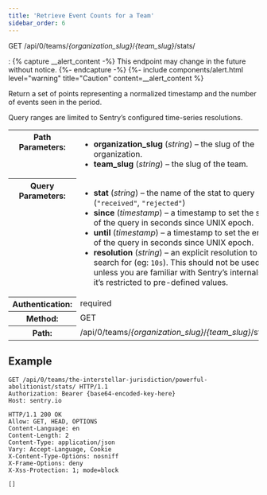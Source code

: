 ```yaml
---
title: 'Retrieve Event Counts for a Team'
sidebar_order: 6
---
```


GET /api/0/teams/_{organization_slug}_/_{team_slug}_/stats/

: {% capture __alert_content -%}
  This endpoint may change in the future without notice.
  {%- endcapture -%}
  {%- include components/alert.html
    level="warning"
    title="Caution"
    content=__alert_content
  %}

  Return a set of points representing a normalized timestamp and the number of events seen in the period.

  Query ranges are limited to Sentry’s configured time-series resolutions.

  <table class="table"><tbody valign="top"><tr><th>Path Parameters:</th><td><ul><li><strong>organization_slug</strong> (<em>string</em>) – the slug of the organization.</li><li><strong>team_slug</strong> (<em>string</em>) – the slug of the team.</li></ul></td></tr><tr><th>Query Parameters:</th><td><ul><li><strong>stat</strong> (<em>string</em>) – the name of the stat to query (<code class="docutils literal">"received"</code>, <code class="docutils literal">"rejected"</code>)</li><li><strong>since</strong> (<em>timestamp</em>) – a timestamp to set the start of the query in seconds since UNIX epoch.</li><li><strong>until</strong> (<em>timestamp</em>) – a timestamp to set the end of the query in seconds since UNIX epoch.</li><li><strong>resolution</strong> (<em>string</em>) – an explicit resolution to search for (eg: <code class="docutils literal">10s</code>). This should not be used unless you are familiar with Sentry’s internals as it’s restricted to pre-defined values.</li></ul></td></tr><tr><th>Authentication:</th><td>required</td></tr><tr><th>Method:</th><td>GET</td></tr><tr><th>Path:</th><td>/api/0/teams/<em>{organization_slug}</em>/<em>{team_slug}</em>/stats/</td></tr></tbody></table>

## Example

```http
GET /api/0/teams/the-interstellar-jurisdiction/powerful-abolitionist/stats/ HTTP/1.1
Authorization: Bearer {base64-encoded-key-here}
Host: sentry.io
```

```http
HTTP/1.1 200 OK
Allow: GET, HEAD, OPTIONS
Content-Language: en
Content-Length: 2
Content-Type: application/json
Vary: Accept-Language, Cookie
X-Content-Type-Options: nosniff
X-Frame-Options: deny
X-Xss-Protection: 1; mode=block

[]
```

